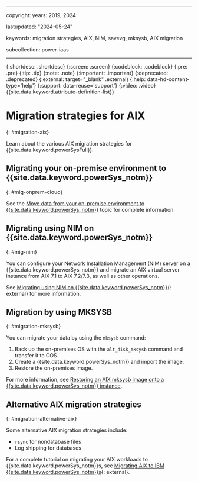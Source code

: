 ﻿---

copyright:
  years: 2019, 2024

lastupdated: "2024-05-24"

keywords: migration strategies, AIX, NIM, savevg, mksysb, AIX migration

subcollection: power-iaas

---

{:shortdesc: .shortdesc}
{:screen: .screen}
{:codeblock: .codeblock}
{:pre: .pre}
{:tip: .tip}
{:note: .note}
{:important: .important}
{:deprecated: .deprecated}
{:external: target="_blank" .external}
{:help: data-hd-content-type='help'}
{:support: data-reuse='support'}
{:video: .video}
{{site.data.keyword.attribute-definition-list}}

# Migration strategies for AIX
{: #migration-aix}

Learn about the various AIX migration strategies for {{site.data.keyword.powerSysFull}}.

## Migrating your on-premise environment to {{site.data.keyword.powerSys_notm}}
{: #mig-onprem-cloud}

See the [Move data from your on-premise environment to {{site.data.keyword.powerSys_notm}}](/docs/power-iaas?topic=power-iaas-move-data-to-cloud) topic for complete information.

## Migrating using NIM on {{site.data.keyword.powerSys_notm}}
{: #mig-nim}

You can configure your Network Installation Management (NIM) server on a {{site.data.keyword.powerSys_notm}} and migrate an AIX virtual server instance from AIX 7.1 to AIX 7.2/7.3, as well as other operations.

See [Migrating using NIM on {{site.data.keyword.powerSys_notm}}](https://www.ibm.com/support/pages/node/7033798){: external} for more information.

## Migration by using MKSYSB
{: #migration-mksysb}

You can migrate your data by using the `mksysb` command:

1. Back up the on-premises OS with the `alt_disk_mksysb` command and transfer it to COS.
2. Create a {{site.data.keyword.powerSys_notm}} and import the image.
3. Restore the on-premises image.

For more information, see [Restoring an AIX mksysb image onto a {{site.data.keyword.powerSys_notm}} instance](/docs/power-iaas?topic=power-iaas-restoring-aix-mksysb-image).

## Alternative AIX migration strategies
{: #migration-alternative-aix}

Some alternative AIX migration strategies include:

- `rsync` for nondatabase files
- Log shipping for databases

For a complete tutorial on migrating your AIX workloads to {{site.data.keyword.powerSys_notm}}s, see [Migrating AIX to IBM {{site.data.keyword.powerSys_notm}}s](https://cloud.ibm.com/media/docs/downloads/power-iaas-tutorials/PowerVS_AIX_Migration_Tutorial_v1.pdf){: external}.